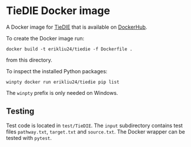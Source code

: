 # TieDIE Docker image

A Docker image for [TieDIE](https://github.com/epaull/TieDIE) that is available on [DockerHub](https://hub.docker.com/r/erikliu24/tiedie).

To create the Docker image run:
```
docker build -t erikliu24/tiedie -f Dockerfile .
```
from this directory.

To inspect the installed Python packages:
```
winpty docker run erikliu24/tiedie pip list
```
The `winpty` prefix is only needed on Windows.

## Testing
Test code is located in `test/TieDIE`.
The `input` subdirectory contains test files `pathway.txt`, `target.txt` and `source.txt`.
The Docker wrapper can be tested with `pytest`.

